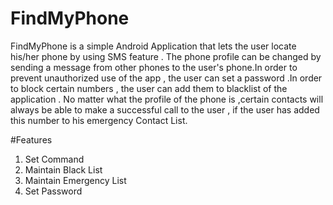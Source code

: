 # FindMyPhone

FindMyPhone is a simple Android Application that lets the user locate his/her phone by using SMS feature . The phone profile can be changed by sending a message from other phones to the user's phone.In order to prevent unauthorized use of the app , the user can set a password .In order to block certain numbers , the user can add them to blacklist of the application . No matter what the profile of the phone is ,certain contacts will always be able to make a successful call to the user , if the user has added this number to his emergency Contact List.

#Features

1. Set Command 
2. Maintain Black List
3. Maintain Emergency List
4. Set Password
